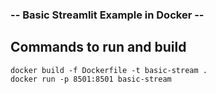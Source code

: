 
### -- Basic Streamlit Example in Docker -- 




## Commands to run and build 
```
docker build -f Dockerfile -t basic-stream .
docker run -p 8501:8501 basic-stream
```
